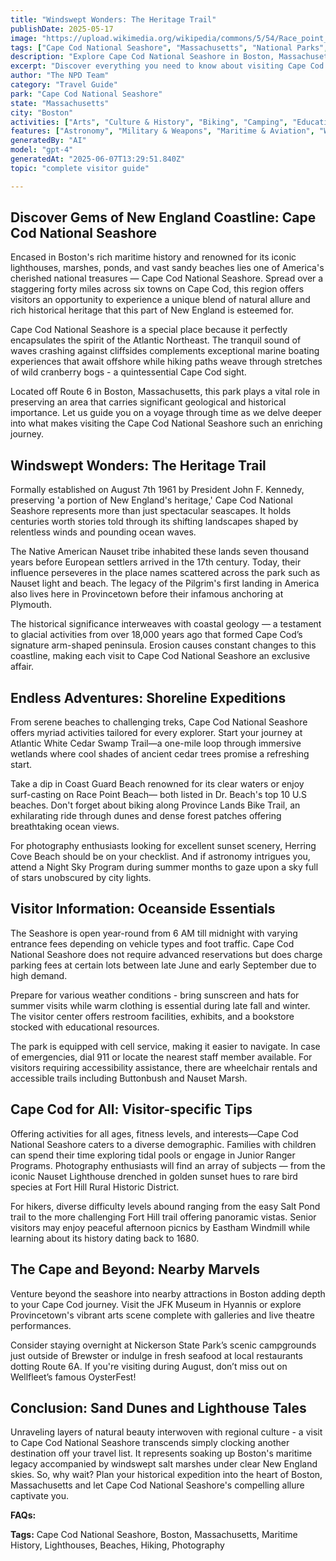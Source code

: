 ```yaml
---
title: "Windswept Wonders: The Heritage Trail"
publishDate: 2025-05-17
image: "https://upload.wikimedia.org/wikipedia/commons/5/54/Race_point_sunset.jpg"
tags: ["Cape Cod National Seashore", "Massachusetts", "National Parks", "Travel Guide", "Boston", "Outdoor Recreation", "Family Travel", "Adventure"]
description: "Explore Cape Cod National Seashore in Boston, Massachusetts with our comprehensive visitor guide featuring activities, tips, and local insights."
excerpt: "Discover everything you need to know about visiting Cape Cod National Seashore in Boston, Massachusetts."
author: "The NPD Team"
category: "Travel Guide"
park: "Cape Cod National Seashore"
state: "Massachusetts"
city: "Boston"
activities: ["Arts", "Culture & History", "Biking", "Camping", "Educational Activities", "Fishing & Hunting", "Games & Recreation", "Guided & Self-Guided Tours", "Hiking & Trekking", "Motorized Recreation", "Snow Activities", "Water Activities", "Wildlife Viewing"]
features: ["Astronomy", "Military & Weapons", "Maritime & Aviation", "Water & Coastal Geography", "Science", "Innovation & Industry", "Art", "Music & Literature", "Wildlife & Conservation", "Transportation", "U.S. Wars & Conflicts", "Cultural Heritage & Society", "Natural Features & Ecosystems"]
generatedBy: "AI"
model: "gpt-4"
generatedAt: "2025-06-07T13:29:51.840Z"
topic: "complete visitor guide"

---
```


## Discover Gems of New England Coastline: Cape Cod National Seashore

Encased in Boston's rich maritime history and renowned for its iconic lighthouses, marshes, ponds, and vast sandy beaches lies one of America's cherished national treasures — Cape Cod National Seashore. Spread over a staggering forty miles across six towns on Cape Cod, this region offers visitors an opportunity to experience a unique blend of natural allure and rich historical heritage that this part of New England is esteemed for. 

Cape Cod National Seashore is a special place because it perfectly encapsulates the spirit of the Atlantic Northeast. The tranquil sound of waves crashing against cliffsides complements exceptional marine boating experiences that await offshore while hiking paths weave through stretches of wild cranberry bogs - a quintessential Cape Cod sight.

Located off Route 6 in Boston, Massachusetts, this park plays a vital role in preserving an area that carries significant geological and historical importance. Let us guide you on a voyage through time as we delve deeper into what makes visiting the Cape Cod National Seashore such an enriching journey.

## Windswept Wonders: The Heritage Trail

Formally established on August 7th 1961 by President John F. Kennedy, preserving 'a portion of New England's heritage,' Cape Cod National Seashore represents more than just spectacular seascapes. It holds centuries worth stories told through its shifting landscapes shaped by relentless winds and pounding ocean waves.

The Native American Nauset tribe inhabited these lands seven thousand years before European settlers arrived in the 17th century. Today, their influence perseveres in the place names scattered across the park such as Nauset light and beach. The legacy of the Pilgrim's first landing in America also lives here in Provincetown before their infamous anchoring at Plymouth.

The historical significance interweaves with coastal geology — a testament to glacial activities from over 18,000 years ago that formed Cape Cod’s signature arm-shaped peninsula. Erosion causes constant changes to this coastline, making each visit to Cape Cod National Seashore an exclusive affair.

## Endless Adventures: Shoreline Expeditions

From serene beaches to challenging treks, Cape Cod National Seashore offers myriad activities tailored for every explorer. Start your journey at Atlantic White Cedar Swamp Trail—a one-mile loop through immersive wetlands where cool shades of ancient cedar trees promise a refreshing start.

Take a dip in Coast Guard Beach renowned for its clear waters or enjoy surf-casting on Race Point Beach— both listed in Dr. Beach's top 10 U.S beaches. Don't forget about biking along Province Lands Bike Trail, an exhilarating ride through dunes and dense forest patches offering breathtaking ocean views.

For photography enthusiasts looking for excellent sunset scenery, Herring Cove Beach should be on your checklist. And if astronomy intrigues you, attend a Night Sky Program during summer months to gaze upon a sky full of stars unobscured by city lights.

## Visitor Information: Oceanside Essentials

The Seashore is open year-round from 6 AM till midnight with varying entrance fees depending on vehicle types and foot traffic. Cape Cod National Seashore does not require advanced reservations but does charge parking fees at certain lots between late June and early September due to high demand.

Prepare for various weather conditions - bring sunscreen and hats for summer visits while warm clothing is essential during late fall and winter. The visitor center offers restroom facilities, exhibits, and a bookstore stocked with educational resources.

The park is equipped with cell service, making it easier to navigate. In case of emergencies, dial 911 or locate the nearest staff member available. For visitors requiring accessibility assistance, there are wheelchair rentals and accessible trails including Buttonbush and Nauset Marsh.

## Cape Cod for All: Visitor-specific Tips

Offering activities for all ages, fitness levels, and interests—Cape Cod National Seashore caters to a diverse demographic. Families with children can spend their time exploring tidal pools or engage in Junior Ranger Programs. Photography enthusiasts will find an array of subjects — from the iconic Nauset Lighthouse drenched in golden sunset hues to rare bird species at Fort Hill Rural Historic District.

For hikers, diverse difficulty levels abound ranging from the easy Salt Pond trail to the more challenging Fort Hill trail offering panoramic vistas. Senior visitors may enjoy peaceful afternoon picnics by Eastham Windmill while learning about its history dating back to 1680.

## The Cape and Beyond: Nearby Marvels

Venture beyond the seashore into nearby attractions in Boston adding depth to your Cape Cod journey. Visit the JFK Museum in Hyannis or explore Provincetown's vibrant arts scene complete with galleries and live theatre performances.

Consider staying overnight at Nickerson State Park’s scenic campgrounds just outside of Brewster or indulge in fresh seafood at local restaurants dotting Route 6A. If you're visiting during August, don’t miss out on Wellfleet’s famous OysterFest!

## Conclusion: Sand Dunes and Lighthouse Tales 

Unraveling layers of natural beauty interwoven with regional culture - a visit to Cape Cod National Seashore transcends simply clocking another destination off your travel list. It represents soaking up Boston's maritime legacy accompanied by windswept salt marshes under clear New England skies. So, why wait? Plan your historical expedition into the heart of Boston, Massachusetts and let Cape Cod National Seashore's compelling allure captivate you.

**FAQs:**

**Tags:** Cape Cod National Seashore, Boston, Massachusetts, Maritime History, Lighthouses, Beaches, Hiking, Photography